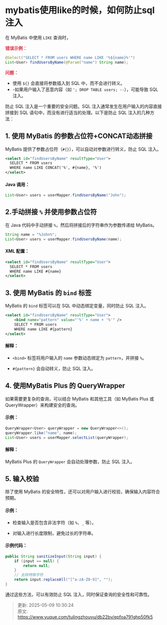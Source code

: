# mybatis使用like的时候，如何防止sql注入



在 MyBatis 中使用 `LIKE` 查询时，

**<font style="color:#DF2A3F;">错误示例：</font>**

 

```java
@Select("SELECT * FROM users WHERE name LIKE '%${name}%'")
List<User> findUsersByName(@Param("name") String name);
```



**<font style="color:#DF2A3F;">问题：</font>**

+  使用 `${}` 会直接将参数插入到 SQL 中，而不会进行转义。
+ -如果用户输入了恶意内容（如 `'; DROP TABLE users; --`），可能导致 SQL 注入。



防止 SQL 注入是一个重要的安全问题。SQL 注入通常发生在用户输入的内容直接拼接到 SQL 语句中，而没有进行适当的处理。以下是防止 SQL 注入的几种方法：





## 1. 使用 MyBatis 的参数占位符+CONCAT动态拼接
MyBatis 提供了参数占位符（`#{}`），可以自动对参数进行转义，防止 SQL 注入。

 

 

```xml
<select id="findUsersByName" resultType="User">
  SELECT * FROM users
  WHERE name LIKE CONCAT('%', #{name}, '%')
</select>
```



#### Java 调用：
 

```java
List<User> users = userMapper.findUsersByName("John");
```



## 2.手动拼接 `%` 并使用参数占位符
在 Java 代码中手动拼接 `%`，然后将拼接后的字符串作为参数传递给 MyBatis。

 

```java
String name = "%John%";
List<User> users = userMapper.findUsersByName(name);
```



#### XML 配置：
 

```xml
<select id="findUsersByName" resultType="User">
  SELECT * FROM users
  WHERE name LIKE #{name}
</select>
```





 

 

## 3. 使用 MyBatis 的 `bind` 标签
MyBatis 的 `bind` 标签可以在 SQL 中动态绑定变量，同时防止 SQL 注入。

 

```xml
<select id="findUsersByName" resultType="User">
    <bind name="pattern" value="'%' + name + '%'" />
    SELECT * FROM users
    WHERE name LIKE #{pattern}
</select>
```



####  解释：
- `<bind>` 标签将用户输入的 `name` 参数动态绑定为 `pattern`，并拼接 `%`。

- `#{pattern}` 会自动转义，防止 SQL 注入。



 



## 4. 使用MyBatis Plus 的 QueryWrapper
如果需要更复杂的查询，可以结合 MyBatis 和其他工具（如 MyBatis Plus 或 QueryWrapper）来构建安全的查询。



#### 示例：
 

```java
QueryWrapper<User> queryWrapper = new QueryWrapper<>();
queryWrapper.like("name", name);
List<User> users = userMapper.selectList(queryWrapper);
```



#### 解释：
MyBatis Plus 的 `QueryWrapper` 会自动处理参数，防止 SQL 注入。

 



## 5. 输入校验
除了使用 MyBatis 的安全特性，还可以对用户输入进行校验，确保输入内容符合预期。



#### 示例：
- 检查输入是否包含非法字符（如 `%`、`_` 等）。

- 对输入进行长度限制，避免过长的字符串。



#### 示例代码：


```java
public String sanitizeInput(String input) {
    if (input == null) {
        return null;
    }
    // 去除特殊字符
    return input.replaceAll("[^a-zA-Z0-9]", "");
}
```



通过这些方法，可以有效防止 SQL 注入，同时保证查询的安全性和可靠性。





> 更新: 2025-05-09 10:30:24  
> 原文: <https://www.yuque.com/tulingzhouyu/db22bv/epfoa791ghp50fk5>